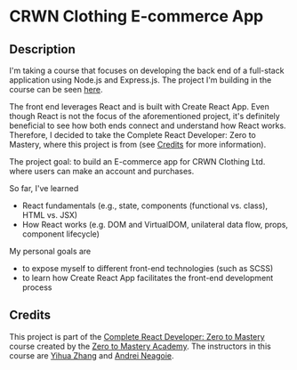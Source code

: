 # CRWN Clothing E-commerce App

## Description

I'm taking a course that focuses on developing the back end of a full-stack application using Node.js and Express.js. The project I'm building in the course can be seen [here](https://github.com/JSulley/nasa-project).

The front end leverages React and is built with Create React App. Even though React is not the focus of the aforementioned project, it's definitely beneficial to see how both ends connect and understand how React works. Therefore, I decided to take the Complete React Developer: Zero to Mastery, where this project is from (see [Credits](#credits) for more information).

The project goal: to build an E-commerce app for CRWN Clothing Ltd. where users can make an account and purchases.

So far, I've learned
- React fundamentals (e.g., state, components (functional vs. class), HTML vs. JSX)
- How React works (e.g. DOM and VirtualDOM, unilateral data flow, props, component lifecycle)

My personal goals are
- to expose myself to different front-end technologies (such as SCSS)
- to learn how Create React App facilitates the front-end development process


## Credits

This project is part of the [Complete React Developer: Zero to Mastery](https://www.udemy.com/course/complete-react-developer-zero-to-mastery/) course created by the [Zero to Mastery Academy](https://zerotomastery.io/). The instructors in this course are [Yihua Zhang](https://github.com/ZhangMYihua) and [Andrei Neagoie](https://github.com/aneagoie/).
